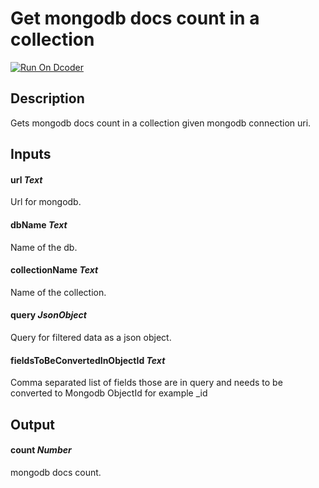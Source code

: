 # Get mongodb docs count in a collection

[![Run On Dcoder](https://static-content.dcoder.tech/dcoder-assets/run-on-dcoder.svg)](https://code.dcoder.tech/feed/block/60e31fd3070050afc00d9e6a)

## Description

Gets mongodb docs count in a collection given mongodb connection uri.

## Inputs

#### **url** _Text_

Url for mongodb.

#### **dbName** _Text_

Name of the db.

#### **collectionName** _Text_

Name of the collection.

#### **query** _JsonObject_

Query for filtered data as a json object.

#### **fieldsToBeConvertedInObjectId** _Text_

Comma separated list of fields those are in query and needs to be converted to Mongodb ObjectId for example \_id

## Output

#### **count** _Number_

mongodb docs count.
